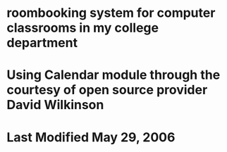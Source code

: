 # roombooking system for computer classrooms in my college department
# Using Calendar module through the courtesy of open source provider David Wilkinson
# Last Modified May 29, 2006

